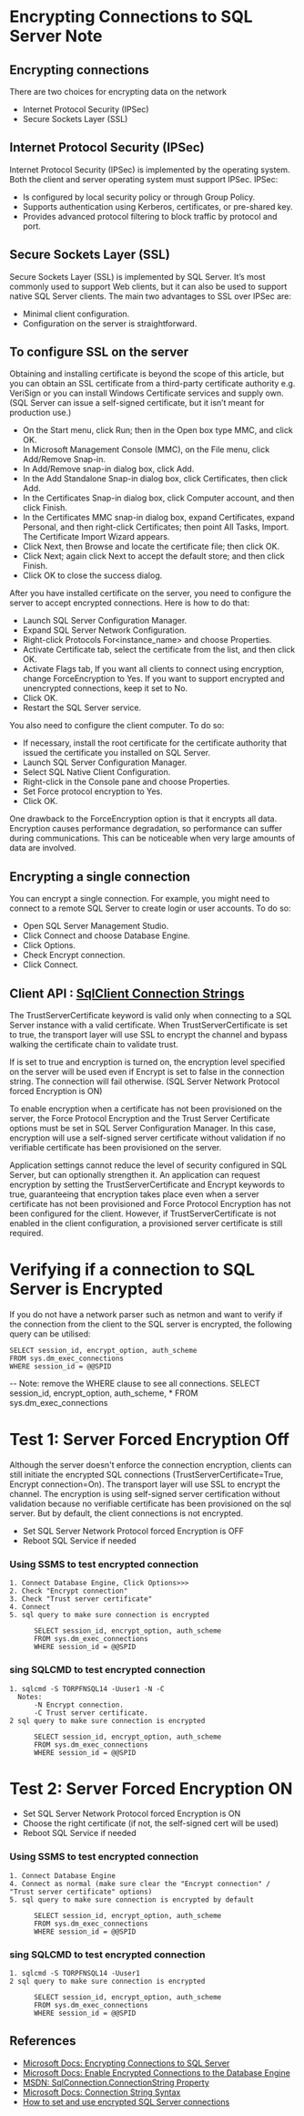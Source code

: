 # Encrypting Connections to SQL Server Note

## Encrypting connections

There are two choices for encrypting data on the network
* Internet Protocol Security (IPSec)
* Secure Sockets Layer (SSL)


## Internet Protocol Security (IPSec)

Internet Protocol Security (IPSec) is implemented by the operating system. Both the client and server operating system must support IPSec. IPSec:

* Is configured by local security policy or through Group Policy.
* Supports authentication using Kerberos, certificates, or pre-shared key.
* Provides advanced protocol filtering to block traffic by protocol and port.

## Secure Sockets Layer (SSL)

Secure Sockets Layer (SSL) is implemented by SQL Server. It’s most commonly used to support Web clients, but it can also be used to support native SQL Server clients. The main two advantages to SSL over IPSec are:

* Minimal client configuration.
* Configuration on the server is straightforward.

## To configure SSL on the server

Obtaining and installing certificate is beyond the scope of this article, but you can obtain an SSL certificate from a third-party certificate authority e.g. VeriSign or you can install Windows Certificate services and supply own. (SQL Server can issue a self-signed certificate, but it isn’t meant for production use.)

* On the Start menu, click Run; then in the Open box type MMC, and click OK.
* In Microsoft Management Console (MMC), on the File menu, click Add/Remove Snap-in.
* In Add/Remove snap-in dialog box, click Add.
* In the Add Standalone Snap-in dialog box, click Certificates, then click Add.
* In the Certificates Snap-in dialog box, click Computer account, and then click Finish.
* In the Certificates MMC snap-in dialog box, expand Certificates, expand Personal, and then right-click Certificates; then point  All Tasks, Import. The Certificate Import Wizard appears.
* Click Next,  then  Browse and locate the certificate file; then click OK.
* Click Next; again click Next to accept the default store; and then click Finish.
* Click OK to close the success dialog.

After you have installed certificate on the server, you need to configure the server to accept encrypted connections. Here is how to do that:

* Launch SQL Server Configuration Manager.
* Expand SQL Server Network Configuration.
* Right-click Protocols For<instance_name> and choose Properties.
* Activate Certificate tab, select the certificate from the list, and then click OK.
* Activate Flags tab, If you want all clients to connect using encryption, change ForceEncryption to Yes. If you want to support encrypted and unencrypted connections, keep it set to No.
* Click OK.
* Restart the SQL Server service.

You also need to configure the client computer. To do so:

* If necessary, install the root certificate for the certificate authority that issued the certificate you installed on SQL Server.
* Launch SQL Server Configuration Manager.
* Select SQL Native Client Configuration.
* Right-click in the Console pane and choose Properties.
* Set Force protocol encryption to Yes.
* Click OK.

One drawback to the ForceEncryption option is that it encrypts all data. Encryption causes performance degradation, so performance can suffer during communications. This can be noticeable when very large amounts of data are involved.

## Encrypting a single connection

You can encrypt a single connection. For example, you might need to connect to a remote SQL Server to create login or user accounts. To do so:

* Open SQL Server Management Studio.
* Click Connect and choose Database Engine.
* Click Options.
* Check Encrypt connection.
* Click Connect.

## Client API : [SqlClient Connection Strings](<https://docs.microsoft.com/en-us/dotnet/framework/data/adonet/connection-string-syntax#sqlclient-connection-strings>)

The TrustServerCertificate keyword is valid only when connecting to a SQL Server instance with a valid certificate. When TrustServerCertificate is set to true, the transport layer will use SSL to encrypt the channel and bypass walking the certificate chain to validate trust.

If  is set to true and encryption is turned on, the encryption level specified on the server will be used even if Encrypt is set to false in the connection string. The connection will fail otherwise. (SQL Server Network Protocol  forced Encryption is ON)

To enable encryption when a certificate has not been provisioned on the server, the Force Protocol Encryption and the Trust Server Certificate options must be set in SQL Server Configuration Manager. In this case, encryption will use a self-signed server certificate without validation if no verifiable certificate has been provisioned on the server.

Application settings cannot reduce the level of security configured in SQL Server, but can optionally strengthen it. An application can request encryption by setting the TrustServerCertificate and Encrypt keywords to true, guaranteeing that encryption takes place even when a server certificate has not been provisioned and Force Protocol Encryption has not been configured for the client. However, if TrustServerCertificate is not enabled in the client configuration, a provisioned server certificate is still required.

# Verifying if a connection to SQL Server is Encrypted
If you do not have a network parser such as netmon and want to verify if the connection from the client to the SQL server is encrypted, the following query can be utilised:

    SELECT session_id, encrypt_option, auth_scheme
    FROM sys.dm_exec_connections 
    WHERE session_id = @@SPID

-- Note: remove the WHERE clause to see all connections.
SELECT session_id, encrypt_option, auth_scheme, *
FROM sys.dm_exec_connections 

# Test 1: Server Forced Encryption Off
Although the server doesn't enforce the connection encryption, clients can still initiate the encrypted SQL connections (TrustServerCertificate=True, Encrypt connection=On). The transport layer will use SSL to encrypt the channel. The encryption is using self-signed server certification without validation because no verifiable certificate has been provisioned on the sql server. But by default, the client connections is not encrypted.

* Set SQL Server Network Protocol  forced Encryption is OFF
* Reboot SQL Service if needed

### Using SSMS to test encrypted connection
    1. Connect Database Engine, Click Options>>>
    2. Check "Encrypt connection"
    3. Check "Trust server certificate"
    4. Connect
    5. sql query to make sure connection is encrypted
    
          SELECT session_id, encrypt_option, auth_scheme
          FROM sys.dm_exec_connections 
          WHERE session_id = @@SPID
        
### sing SQLCMD to test encrypted connection
    1. sqlcmd -S TORPFNSQL14 -Uuser1 -N -C
      Notes: 
          -N Encrypt connection.
          -C Trust server certificate.
    2 sql query to make sure connection is encrypted
    
          SELECT session_id, encrypt_option, auth_scheme
          FROM sys.dm_exec_connections 
          WHERE session_id = @@SPID
          
# Test 2: Server Forced Encryption ON

* Set SQL Server Network Protocol  forced Encryption is ON
* Choose the right certificate (if not, the self-signed cert will be used)
* Reboot SQL Service if needed

### Using SSMS to test encrypted connection
    1. Connect Database Engine 
    4. Connect as normal (make sure clear the "Encrypt connection" / "Trust server certificate" options)
    5. sql query to make sure connection is encrypted by default
    
          SELECT session_id, encrypt_option, auth_scheme
          FROM sys.dm_exec_connections 
          WHERE session_id = @@SPID
        
### sing SQLCMD to test encrypted connection
    1. sqlcmd -S TORPFNSQL14 -Uuser1
    2 sql query to make sure connection is encrypted
    
          SELECT session_id, encrypt_option, auth_scheme
          FROM sys.dm_exec_connections 
          WHERE session_id = @@SPID
          
## References
* [Microsoft Docs: Encrypting Connections to SQL Server](<https://docs.microsoft.com/en-us/previous-versions/sql/sql-server-2008-r2/ms189067(v=sql.105)>)
* [Microsoft Docs: Enable Encrypted Connections to the Database Engine](https://docs.microsoft.com/en-us/sql/database-engine/configure-windows/enable-encrypted-connections-to-the-database-engine?view=sql-server-2017)
* [MSDN: SqlConnection.ConnectionString Property](<https://msdn.microsoft.com/en-us/library/system.data.sqlclient.sqlconnection.connectionstring(v=vs.110).aspx>)
* [Microsoft Docs: Connection String Syntax](<https://docs.microsoft.com/en-us/dotnet/framework/data/adonet/connection-string-syntax>)
* [How to set and use encrypted SQL Server connections](<https://www.sqlshack.com/how-to-set-and-use-encrypted-sql-server-connections/>)